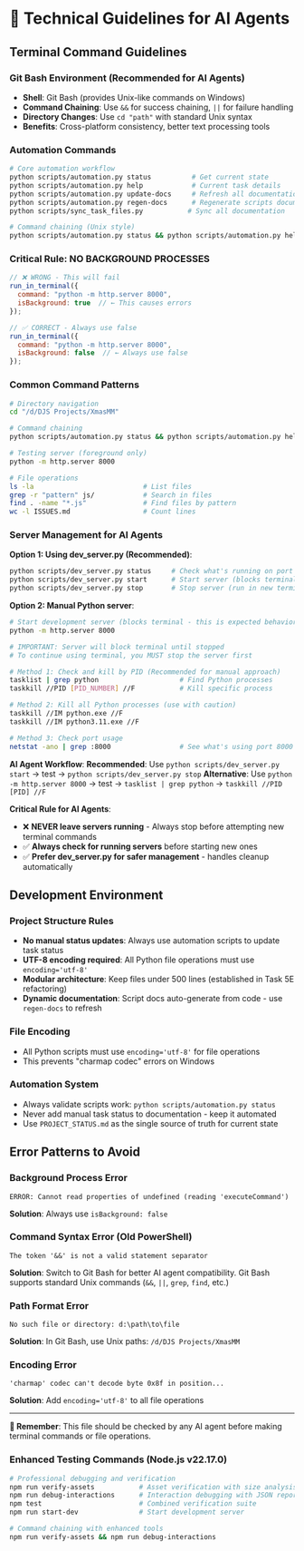 # 🔧 Technical Guidelines for AI Agents

## Terminal Command Guidelines

### **Git Bash Environment (Recommended for AI Agents)**
- **Shell**: Git Bash (provides Unix-like commands on Windows)
- **Command Chaining**: Use `&&` for success chaining, `||` for failure handling
- **Directory Changes**: Use `cd "path"` with standard Unix syntax
- **Benefits**: Cross-platform consistency, better text processing tools

### **Automation Commands**
```bash
# Core automation workflow
python scripts/automation.py status          # Get current state
python scripts/automation.py help            # Current task details  
python scripts/automation.py update-docs     # Refresh all documentation
python scripts/automation.py regen-docs      # Regenerate scripts documentation
python scripts/sync_task_files.py           # Sync all documentation

# Command chaining (Unix style)
python scripts/automation.py status && python scripts/automation.py help
```

### **Critical Rule: NO BACKGROUND PROCESSES**
```javascript
// ❌ WRONG - This will fail
run_in_terminal({
  command: "python -m http.server 8000",
  isBackground: true  // ← This causes errors
});

// ✅ CORRECT - Always use false
run_in_terminal({
  command: "python -m http.server 8000", 
  isBackground: false  // ← Always use false
});
```

### **Common Command Patterns**
```bash
# Directory navigation
cd "/d/DJS Projects/XmasMM"

# Command chaining
python scripts/automation.py status && python scripts/automation.py help

# Testing server (foreground only)
python -m http.server 8000

# File operations
ls -la                           # List files
grep -r "pattern" js/            # Search in files
find . -name "*.js"              # Find files by pattern
wc -l ISSUES.md                  # Count lines
```

### **Server Management for AI Agents**

**Option 1: Using dev_server.py (Recommended)**:
```bash
python scripts/dev_server.py status     # Check what's running on port 8000
python scripts/dev_server.py start      # Start server (blocks terminal)
python scripts/dev_server.py stop       # Stop server (run in new terminal)
```

**Option 2: Manual Python server**:
```bash
# Start development server (blocks terminal - this is expected behavior)
python -m http.server 8000

# IMPORTANT: Server will block terminal until stopped
# To continue using terminal, you MUST stop the server first

# Method 1: Check and kill by PID (Recommended for manual approach)
tasklist | grep python                    # Find Python processes
taskkill //PID [PID_NUMBER] //F           # Kill specific process

# Method 2: Kill all Python processes (use with caution)
taskkill //IM python.exe //F
taskkill //IM python3.11.exe //F

# Method 3: Check port usage
netstat -ano | grep :8000                 # See what's using port 8000
```

**AI Agent Workflow**:
**Recommended**: Use `python scripts/dev_server.py start` → test → `python scripts/dev_server.py stop`
**Alternative**: Use `python -m http.server 8000` → test → `tasklist | grep python` → `taskkill //PID [PID] //F`

**Critical Rule for AI Agents**: 
- ❌ **NEVER leave servers running** - Always stop before attempting new terminal commands
- ✅ **Always check for running servers** before starting new ones
- ✅ **Prefer dev_server.py for safer management** - handles cleanup automatically

## Development Environment

### **Project Structure Rules**
- **No manual status updates**: Always use automation scripts to update task status
- **UTF-8 encoding required**: All Python file operations must use `encoding='utf-8'`
- **Modular architecture**: Keep files under 500 lines (established in Task 5E refactoring)
- **Dynamic documentation**: Script docs auto-generate from code - use `regen-docs` to refresh

### **File Encoding**
- All Python scripts must use `encoding='utf-8'` for file operations
- This prevents "charmap codec" errors on Windows

### **Automation System**
- Always validate scripts work: `python scripts/automation.py status`
- Never add manual task status to documentation - keep it automated
- Use `PROJECT_STATUS.md` as the single source of truth for current state

## Error Patterns to Avoid

### **Background Process Error**
```
ERROR: Cannot read properties of undefined (reading 'executeCommand')
```
**Solution**: Always use `isBackground: false`

### **Command Syntax Error (Old PowerShell)**
```
The token '&&' is not a valid statement separator
```
**Solution**: Switch to Git Bash for better AI agent compatibility. Git Bash supports standard Unix commands (`&&`, `||`, `grep`, `find`, etc.)

### **Path Format Error**
```
No such file or directory: d:\path\to\file
```
**Solution**: In Git Bash, use Unix paths: `/d/DJS Projects/XmasMM`

### **Encoding Error**
```
'charmap' codec can't decode byte 0x8f in position...
```
**Solution**: Add `encoding='utf-8'` to all file operations

---

**📌 Remember**: This file should be checked by any AI agent before making terminal commands or file operations.

### **Enhanced Testing Commands (Node.js v22.17.0)**
```bash
# Professional debugging and verification
npm run verify-assets           # Asset verification with size analysis
npm run debug-interactions      # Interaction debugging with JSON reports
npm test                        # Combined verification suite
npm run start-dev               # Start development server

# Command chaining with enhanced tools
npm run verify-assets && npm run debug-interactions
```
